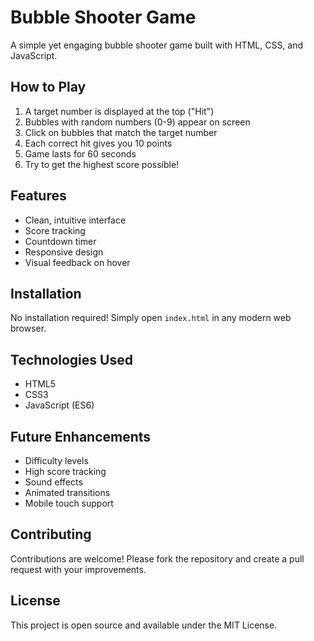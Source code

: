 # Bubble Shooter Game
A simple yet engaging bubble shooter game built with HTML, CSS, and JavaScript.

## How to Play

1. A target number is displayed at the top ("Hit")
2. Bubbles with random numbers (0-9) appear on screen
3. Click on bubbles that match the target number
4. Each correct hit gives you 10 points
5. Game lasts for 60 seconds
6. Try to get the highest score possible!

## Features

- Clean, intuitive interface
- Score tracking
- Countdown timer
- Responsive design
- Visual feedback on hover

## Installation

No installation required! Simply open `index.html` in any modern web browser.

## Technologies Used

- HTML5
- CSS3
- JavaScript (ES6)

## Future Enhancements

- Difficulty levels
- High score tracking
- Sound effects
- Animated transitions
- Mobile touch support

## Contributing

Contributions are welcome! Please fork the repository and create a pull request with your improvements.

## License

This project is open source and available under the MIT License.
